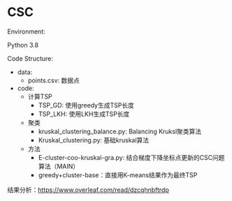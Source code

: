 # CSC

Environment:

Python 3.8





Code Structure:

- data:
  - points.csv: 数据点
- code:
  - 计算TSP
    - TSP_GD: 使用greedy生成TSP长度
    - TSP_LKH: 使用LKH生成TSP长度
  - 聚类
    - kruskal_clustering_balance.py: Balancing Kruksl聚类算法
    - Kruskal_clustering.py: 基础kruskal算法
  - 方法
    - E-cluster-coo-kruskal-gra.py: 结合梯度下降坐标点更新的CSC问题算法（MAIN）
    - greedy+cluster-base：直接用K-means结果作为最终TSP



结果分析：https://www.overleaf.com/read/dzcqhnbftrdp
